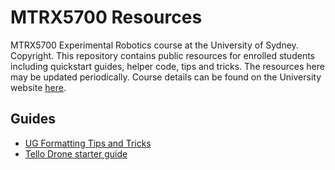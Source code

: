 # MTRX5700 Resources
MTRX5700 Experimental Robotics course at the University of Sydney. Copyright. This repository contains public resources for enrolled students including quickstart guides, helper code, tips and tricks. The resources here may be updated periodically. Course details can be found on the University website [here](https://www.sydney.edu.au/units/MTRX5700).

## Guides
- [UG Formatting Tips and Tricks](https://github.com/nackjaylor/formatting_tips-tricks)
- [Tello Drone starter guide](quickstarts/tello.md)
